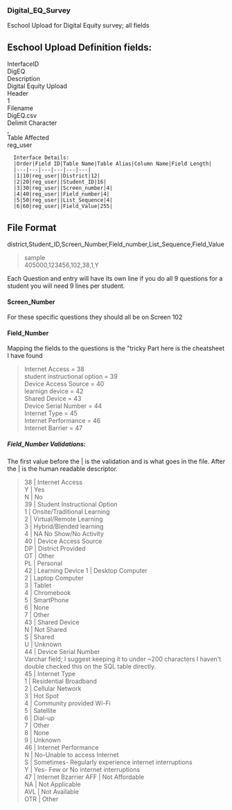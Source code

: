 ### Digital_EQ_Survey
Eschool Upload for Digital Equity survey; all fields

## Eschool Upload Definition fields:
  InterfaceID  
    DigEQ  
  Description  
    Digital Equity Upload  
   Header  
      1  
    Filename  
      DigEQ.csv        
    Delimit Character  
      ,  
    Table Affected  
      reg_user  
      
      Interface Details:
      |Order|Field ID|Table Name|Table Alias|Column Name|Field Length|
      |---|---|---|---|---|---|
      |1|10|reg_user||District|12|
      |2|20|reg_user||Student_ID|16|
      |3|30|reg_user||Screen_number|4|
      |4|40|reg_user||Field_number|4|
      |5|50|reg_user||List_Sequence|4|
      |6|60|reg_user||Field_Value|255|
## File Format
district,Student_ID,Screen_Number,Field_number,List_Sequence,Field_Value
>sample  
>405000,123456,102,38,1,Y
  
Each Question and entry will have its own line if you do all 9 questions for a student you will need 9 lines per student.  
#### Screen_Number
For these specific questions they should all be on Screen 102

#### Field_Number
Mapping the fields to the questions is the "tricky Part here is the cheatsheet I have found  

>Internet Access = 38  
>student instructional option = 39  
>Device Access Source = 40  
>learnign device = 42  
>Shared Device = 43  
>Device Serial Number = 44  
>Internet Type = 45  
>Internet Performance = 46  
>Internet Barrier = 47  

##### Field_Number Validations:
The first value before the | is the validation and is what goes in the file. After the | is the human readable descriptor.  
>38 | Internet Access  
>Y | Yes  
>N | No  
>39 | Student Instructional Option  
>1 | Onsite/Traditional Learning  
>2 | Virtual/Remote Learning  
>3 | Hybrid/Blended learning  
>4 | NA No Show/No Activity  
>40 | Device Access Source  
>DP | District Provided  
>OT | Other  
>PL | Personal  
>42 | Learning Device
>1 | Desktop Computer  
>2 | Laptop Computer  
>3 | Tablet  
>4 | Chromebook  
>5 | SmartPhone  
>6 | None  
>7 | Other  
>43 | Shared Device  
>N | Not Shared  
>S | Shared  
>U | Unknown  
>44 | Device Serial Number  
>Varchar field; I suggest keeping it to under ~200 characters I haven't double checked this on the SQL table directly.  
>45 | Internet Type  
>1 | Residential Broadband  
>2 | Cellular Network  
>3 | Hot Spot  
>4 | Community provided Wi-Fi  
>5 | Satellite  
>6 | Dial-up  
>7 | Other  
>8 | None  
>9 | Unknown  
>46 | Internet Performance  
> N | No-Unable to access Internet  
> S | Sometimes- Regularly experience internet interruptions  
> Y | Yes- Few or No internet interruptions  
> 47 | Internet Bzarrier
> AFF | Not Affordable  
> NA | Not Applicable  
> AVL | Not Available  
> OTR | Other

